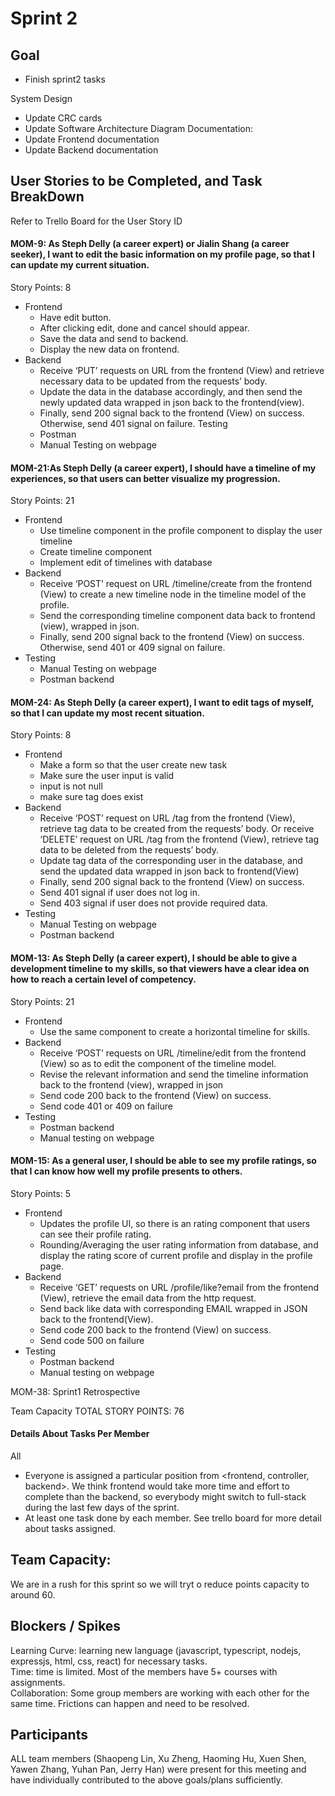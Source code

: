 # Sprint 2
## Goal
 - Finish sprint2 tasks

System Design
 - Update CRC cards
 - Update Software Architecture Diagram
Documentation:
 - Update Frontend documentation
 - Update Backend documentation

## User Stories to be Completed, and Task BreakDown

Refer to Trello Board for the User Story ID

#### MOM-9: As Steph Delly (a career expert) or Jialin Shang (a career seeker), I want to edit the basic information on my profile page, so that I can update my current situation.
Story Points: 8
 - Frontend
   - Have edit button.
   - After clicking edit, done and cancel should appear.
   - Save the data and send to backend.
   - Display the new data on frontend.
 - Backend
   - Receive ‘PUT’ requests on URL from the frontend (View) and retrieve necessary data to be updated from the requests’ body.
   - Update the data in the database accordingly, and then send the newly updated data wrapped in json back to the frontend(view).
   - Finally, send 200 signal back to the frontend (View) on success. Otherwise, send 401 signal on failure.
  Testing
   - Postman
   - Manual Testing on webpage 

#### MOM-21:As Steph Delly (a career expert), I should have a timeline of my experiences, so that users can better visualize my progression.
Story Points: 21
 - Frontend
   - Use timeline component in the profile component to display the user timeline
   - Create timeline component
   - Implement edit of timelines with database
 - Backend
   - Receive ‘POST’ request on URL /timeline/create from the frontend (View) to create a new timeline node in the timeline model of the profile.
   - Send the corresponding timeline component data back to frontend (view), wrapped in json.
   - Finally, send 200 signal back to the frontend (View) on success. Otherwise, send 401 or 409 signal on failure.
 - Testing
   - Manual Testing on webpage
   - Postman backend

#### MOM-24: As Steph Delly (a career expert), I want to edit tags of myself, so that I can update my most recent situation.
Story Points: 8
 - Frontend
   - Make a form so that the user create new task	
   - Make sure the user input is valid
   - input is not null
   - make sure tag does exist
 - Backend
   - Receive ‘POST’ request on URL /tag from the frontend (View), retrieve tag data to be created from the requests’ body. Or receive ‘DELETE’ request on URL /tag from the frontend (View), retrieve tag data to be deleted from the requests’ body.
   - Update tag data of the corresponding user in the database, and send the updated data wrapped in json back to frontend(View)
   - Finally, send 200 signal back to the frontend (View) on success.
   - Send 401 signal if user does not log in.
   - Send 403 signal if user does not provide required data.
 - Testing
   - Manual Testing on webpage
   - Postman backend

#### MOM-13: As Steph Delly (a career expert), I should be able to give a development timeline to my skills, so that viewers have a clear idea on how to reach a certain level of competency.
Story Points: 21
 - Frontend
   - Use the same component to create a horizontal timeline for skills.
 - Backend
   - Receive ‘POST’ requests on URL /timeline/edit from the frontend  (View) so as to edit the component of the timeline model.
   - Revise the relevant information and send the timeline information back to the frontend (view), wrapped in json
   - Send code 200 back to the frontend (View) on success.
   - Send code 401 or 409 on failure
 - Testing
   - Postman backend
   - Manual testing on webpage

#### MOM-15: As a general user, I should be able to see my profile ratings, so that I can know how well my profile presents to others.
Story Points: 5
 - Frontend
   - Updates the profile UI, so there is an rating component that users can see their profile rating.
   - Rounding/Averaging the user rating information from database, and display the rating score of current profile and display in the profile page.
 - Backend
   - Receive ‘GET’ requests on URL /profile/like?email from the frontend  (View), retrieve the email data from the http request.
   - Send back like data with corresponding EMAIL wrapped in JSON back to the frontend(View).
   - Send code 200 back to the frontend (View) on success.
   - Send code 500 on failure
 - Testing
   - Postman backend
   - Manual testing on webpage

MOM-38: Sprint1 Retrospective

Team Capacity
TOTAL STORY POINTS: 76

#### Details About Tasks Per Member
All
 - Everyone is assigned a particular position from <frontend, controller, backend>. We think frontend would take more time and effort to complete than the backend, so everybody might switch to full-stack during the last few days of the sprint.
 - At least one task done by each member.
See trello board for more detail about tasks assigned.

## Team Capacity:
We are in a rush for this sprint so we will tryt o reduce points capacity to around 60.
## Blockers / Spikes
Learning Curve: learning new language (javascript, typescript, nodejs, expressjs, html, css, react) for necessary tasks. </br>
Time: time is limited. Most of the members have 5+ courses with assignments. </br>
Collaboration: Some group members are working with each other for the same time. Frictions can happen and need to be resolved.
## Participants
ALL team members (Shaopeng Lin, Xu Zheng, Haoming Hu, Xuen Shen, Yawen Zhang, Yuhan Pan, Jerry Han)  were present for this meeting and have individually contributed to the above goals/plans sufficiently.
